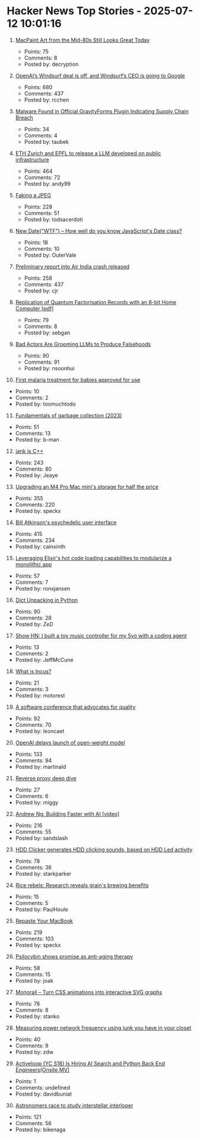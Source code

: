 # Hacker News Top Stories - 2025-07-12 10:01:16

1. [MacPaint Art from the Mid-80s Still Looks Great Today](https://blog.decryption.net.au/posts/macpaint.html)
   - Points: 75
   - Comments: 8
   - Posted by: decryption

2. [OpenAI’s Windsurf deal is off, and Windsurf’s CEO is going to Google](https://www.theverge.com/openai/705999/google-windsurf-ceo-openai)
   - Points: 680
   - Comments: 437
   - Posted by: rcchen

3. [Malware Found in Official GravityForms Plugin Indicating Supply Chain Breach](https://patchstack.com/articles/critical-malware-found-in-gravityforms-official-plugin-site/)
   - Points: 34
   - Comments: 4
   - Posted by: taubek

4. [ETH Zurich and EPFL to release a LLM developed on public infrastructure](https://ethz.ch/en/news-and-events/eth-news/news/2025/07/a-language-model-built-for-the-public-good.html)
   - Points: 464
   - Comments: 72
   - Posted by: andy99

5. [Faking a JPEG](https://www.ty-penguin.org.uk/~auj/blog/2025/03/25/fake-jpeg/)
   - Points: 228
   - Comments: 51
   - Posted by: todsacerdoti

6. [New Date("WTF") – How well do you know JavaScript's Date class?](https://jsdate.wtf)
   - Points: 18
   - Comments: 10
   - Posted by: OuterVale

7. [Preliminary report into Air India crash released](https://www.bbc.co.uk/news/live/cx20p2x9093t)
   - Points: 258
   - Comments: 437
   - Posted by: cjr

8. [Replication of Quantum Factorisation Records with an 8-bit Home Computer [pdf]](https://eprint.iacr.org/2025/1237.pdf)
   - Points: 79
   - Comments: 8
   - Posted by: sebgan

9. [Bad Actors Are Grooming LLMs to Produce Falsehoods](https://americansunlight.substack.com/cp/168074209)
   - Points: 90
   - Comments: 91
   - Posted by: nsoonhui

10. [First malaria treatment for babies approved for use](https://www.bbc.com/news/articles/c89e872jdjxo)
   - Points: 10
   - Comments: 2
   - Posted by: toomuchtodo

11. [Fundamentals of garbage collection (2023)](https://learn.microsoft.com/en-us/dotnet/standard/garbage-collection/fundamentals)
   - Points: 51
   - Comments: 13
   - Posted by: b-man

12. [jank is C++](https://jank-lang.org/blog/2025-07-11-jank-is-cpp/)
   - Points: 243
   - Comments: 80
   - Posted by: Jeaye

13. [Upgrading an M4 Pro Mac mini's storage for half the price](https://www.jeffgeerling.com/blog/2025/upgrading-m4-pro-mac-minis-storage-half-price)
   - Points: 355
   - Comments: 220
   - Posted by: speckx

14. [Bill Atkinson's psychedelic user interface](https://patternproject.substack.com/p/from-the-mac-to-the-mystical-bill)
   - Points: 415
   - Comments: 234
   - Posted by: cainxinth

15. [Leveraging Elixir's hot code loading capabilities to modularize a monolithic app](https://lucassifoni.info/blog/leveraging-hot-code-loading-for-fun-and-profit/)
   - Points: 57
   - Comments: 7
   - Posted by: ronxjansen

16. [Dict Unpacking in Python](https://github.com/asottile/dict-unpacking-at-home)
   - Points: 90
   - Comments: 28
   - Posted by: _ZeD_

17. [Show HN: I built a toy music controller for my 5yo with a coding agent](https://github.com/jeffmccune/sonoserve)
   - Points: 13
   - Comments: 2
   - Posted by: JeffMcCune

18. [What is Incus?](https://linuxcontainers.org/incus/)
   - Points: 21
   - Comments: 3
   - Posted by: motorest

19. [A software conference that advocates for quality](https://bettersoftwareconference.com/)
   - Points: 92
   - Comments: 70
   - Posted by: leoncaet

20. [OpenAI delays launch of open-weight model](https://twitter.com/sama/status/1943837550369812814)
   - Points: 133
   - Comments: 94
   - Posted by: martinald

21. [Reverse proxy deep dive](https://medium.com/@mitendra_mahto/cross-posted-from-https-startwithawhy-com-reverseproxy-2024-01-15-reverseproxy-deep-dive-html-c3443dc3e0e5)
   - Points: 27
   - Comments: 6
   - Posted by: miggy

22. [Andrew Ng: Building Faster with AI [video]](https://www.youtube.com/watch?v=RNJCfif1dPY)
   - Points: 216
   - Comments: 55
   - Posted by: sandslash

23. [HDD Clicker generates HDD clicking sounds, based on HDD Led activity](https://www.serdashop.com/HDDClicker)
   - Points: 78
   - Comments: 36
   - Posted by: starkparker

24. [Rice rebels: Research reveals grain's brewing benefits](https://phys.org/news/2025-06-rice-rebels-reveals-grain-brewing.html)
   - Points: 15
   - Comments: 5
   - Posted by: PaulHoule

25. [Repaste Your MacBook](https://christianselig.com/2025/07/repaste-macbook/)
   - Points: 219
   - Comments: 103
   - Posted by: speckx

26. [Psilocybin shows promise as anti-aging therapy](https://neurosciencenews.com/psilocybin-longevity-aging-29425/)
   - Points: 58
   - Comments: 15
   - Posted by: joak

27. [Monorail – Turn CSS animations into interactive SVG graphs](https://muffinman.io/monorail/)
   - Points: 76
   - Comments: 8
   - Posted by: stanko

28. [Measuring power network frequency using junk you have in your closet](https://halcy.de/blog/2025/02/09/measuring-power-network-frequency-using-junk-you-have-in-your-closet/)
   - Points: 40
   - Comments: 9
   - Posted by: zdw

29. [Activeloop (YC S18) Is Hiring AI Search and Python Back End Engineers(Onsite,MV)](https://careers.activeloop.ai/)
   - Points: 1
   - Comments: undefined
   - Posted by: davidbuniat

30. [Astronomers race to study interstellar interloper](https://www.science.org/content/article/astronomers-race-study-interstellar-interloper)
   - Points: 121
   - Comments: 56
   - Posted by: bikenaga

